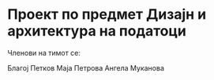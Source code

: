 # Проект по предмет Дизајн и архитектура на податоци








Членови на тимот се:

Благој Петков
Маја Петрова
Ангела Муканова
 
